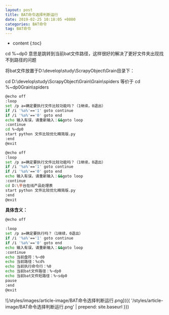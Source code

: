 ```yaml
---
layout: post
title: BAT命令选择判断运行
date: 2019-02-25 10:18:05 +0800
categories: BAT命令
tag: BAT命令
---
```


* content
{:toc}


cd %~dp0 意思是跳转到当前bat文件路径，这样很好的解决了更好文件夹出现找不到路径的问题


将bat文件放置于D:\develop\study\ScrapyObject\Grain目录下：

cd D:\develop\study\ScrapyObject\Grain\Grain\spiders  等价于 cd %~dp0Grain\spiders
```bash
@echo off
:loop
set /p a=确定要执行文件比较功能吗？（1继续，0退出）
if /i '%a%'=='1' goto continue
if /i '%a%'=='0' goto end
echo 输入有误，请重新输入：&&goto loop
:continue
cd %~dp0
start python 文件比较优化精简版.py
:end
@exit
```

```bash
@echo off
:loop
set /p a=确定要执行文件比较功能吗？（1继续，0退出）
if /i '%a%'=='1' goto continue
if /i '%a%'=='0' goto end
echo 输入有误，请重新输入：&&goto loop
:continue
cd D:\平台在线产品处理表
start python 文件比较优化精简版.py
:end
@exit

```
**具体含义：**
```bash
@echo off

:loop
set /p a=确定要执行吗？（1继续，0退出）
if /i '%a%'=='1' goto continue
if /i '%a%'=='0' goto end
echo 输入有误，请重新输入：&&goto loop 
:continue
echo 当前盘符：%~d0
echo 当前路径：%cd%
echo 当前执行命令行：%0
echo 当前bat文件路径：%~dp0
echo 当前bat文件短路径：%~sdp0
pause
:end
@exit

```
![/styles/images/article-image/BAT命令选择判断运行.png]({{ '/styles/article-image/BAT命令选择判断运行.png' | prepend: site.baseurl  }})
